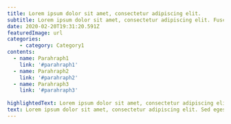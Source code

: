 ```yaml
---
title: Lorem ipsum dolor sit amet, consectetur adipiscing elit.
subtitle: Lorem ipsum dolor sit amet, consectetur adipiscing elit. Fusce sapien ipsum, mollis non rutrum eu, maximus aliquet eros.
date: 2020-02-20T19:31:20.591Z
featuredImage: url
categories: 
    - category: Category1
contents:
  - name: Parahraph1
    link: '#parahraph1'
  - name: Parahraph2
    link: '#parahraph2'
  - name: Parahraph3
    link: '#parahraph3'
  
highlightedText: Lorem ipsum dolor sit amet, consectetur adipiscing elit. Fusce sapien ipsum, mollis non rutrum eu, maximus aliquet eros. Nullam sit amet enim at sapien vestibulum imperdiet consequat ut ipsum. Sed venenatis leo in ex lacinia, nec egestas lorem imperdiet. Vestibulum auctor sapien at rutrum dignissim.
text: Lorem ipsum dolor sit amet, consectetur adipiscing elit. Sed egestas tempus eleifend. Integer mattis, nisl congue pretium fringilla, turpis sem ornare lorem, eu euismod urna lacus nec magna. Aliquam a ligula ac Leo congue efficitur. Morbi ex magna, porttitor sit amet odio at, blandit tempor metus. Sed quis neque ut lorem efficitur imperdiet. Sed laoreet enim sed arcu feugiat bibendum. Maecenas nibh justo, viverra eu congue ac, vulputate vitae neque.Phasellus non scelerisque erat. Cras pretium risus a feugiat eleifend. Donec eu orci euismod mauris fringilla consequat at eget sem. Curabitur felis elit, porttitor sed lectus sed, egestas venenatis lectus. Nam vitae hendrerit neque. Donec at finibus tellus. Pellentesque volutpat, nunc rutrum dapibus venenatis, nisi turpis laoreet dui, sodales gravida magna eros ac ante. Vestibulum pretium, ipsum non vestibulum consequat, turpis nibh tempor felis, quis porta ipsum quam eget enim. Vivamus eget sapien nunc.Ut mattis tristique lorem, eu ultrices metus dapibus nec. Vivamus euismod elit nec ligula rhoncus, vitae rhoncus libero tempor. Ut sed libero vitae felis dictum lobortis aliquam eget sem. Mauris id vestibulum ligula. Donec luctus felis eu ex placerat tempor. Donec lacinia congue iaculis. Phasellus vestibulum rutrum blandit. Vivamus dui nulla, commodo eu hendrerit non, faucibus hendrerit odio. Nunc vel placerat magna. Sed sed ipsum eget leo molestie semper sed id diam. Cras mi felis, fermentum nec justo a, finibus auctor quam. Pellentesque habitant morbi tristique senectus et netus et malesuada fames ac turpis egestas.Lorem ipsum dolor sit amet, consectetur adipiscing elit. Mauris dui enim, imperdiet eu nulla non, bibendum rhoncus ante. Sed nunc augue, commodo et magna rutrum, congue lobortis libero. Donec consequat nisi nec nisi varius faucibus. Suspendisse at arcu hendrerit, tristique libero nec, porta turpis. Cras a cursus lacus. Maecenas orci erat, pellentesque sit amet aliquam et, pulvinar non sapien. Cras elementum, ipsum at convallis rhoncus, orci tellus gravida eros, eu tincidunt lorem felis et ipsum. Nullam vestibulum auctor risus, id maximus augue mattis in. Suspendisse eu est facilisis eros pretium mattis. Donec non sollicitudin nunc. Fusce ut lacus vel urna posuere ornare. Nam tincidunt, massa eu tincidunt gravida, dolor eros mollis nisi, a dictum mauris tortor id tortor.Vestibulum faucibus ultrices faucibus. Fusce venenatis odio massa, ornare convallis tortor aliquet vitae. Nulla sodales imperdiet varius. Aliquam pellentesque sem risus, in accumsan elit pharetra quis. Pellentesque imperdiet eu lacus at fringilla. In convallis lectus a massa fringilla posuere. Suspendisse porttitor commodo nulla ac congue. Nulla urna nisl, fermentum vitae viverra ac, egestas sit amet tortor. Quisque vestibulum dui at enim ultricies, ac ornare turpis varius.
---
```

